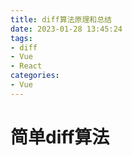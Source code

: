 ```yaml
---
title: diff算法原理和总结
date: 2023-01-28 13:45:24
tags:
- diff
- Vue
- React
categories:
- Vue
---
```


# 简单diff算法

